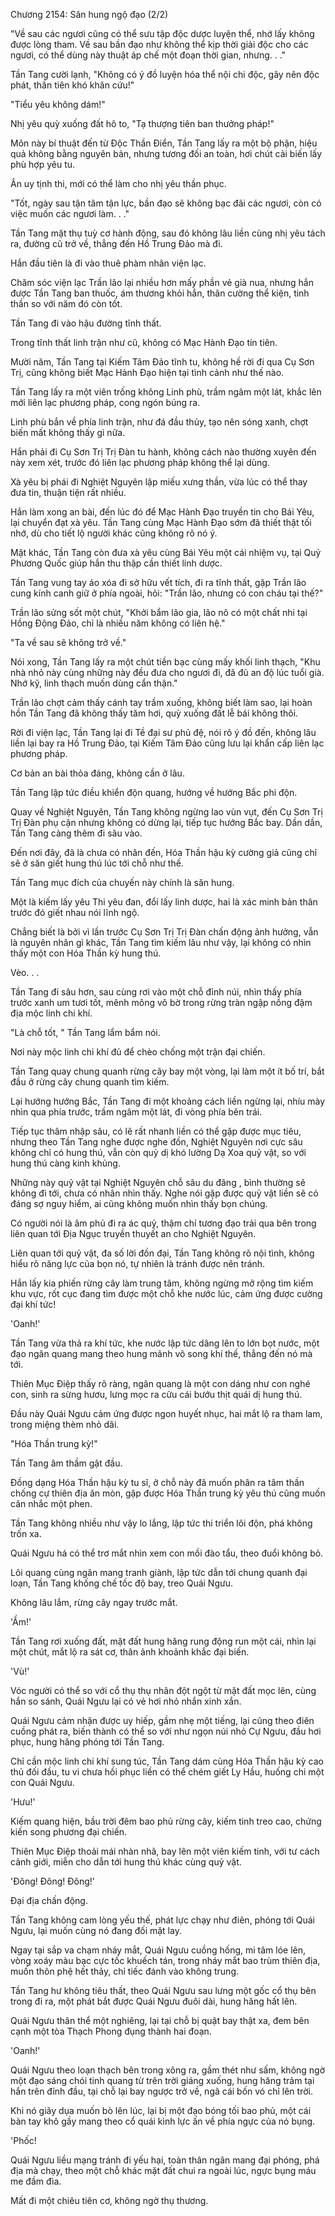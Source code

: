 




Chương 2154: Săn hung ngộ đạo (2/2)


"Về sau các ngươi cũng có thể sưu tập độc dược luyện thể, nhớ lấy không được lòng tham. Về sau bần đạo như không thể kịp thời giải độc cho các ngươi, có thể dùng này thuật áp chế một đoạn thời gian, nhưng. . ."

Tần Tang cười lạnh, "Không có ý đồ luyện hóa thể nội chi độc, gây nên độc phát, thần tiên khó khăn cứu!"

"Tiểu yêu không dám!"

Nhị yêu quỳ xuống đất hô to, "Tạ thượng tiên ban thưởng pháp!"

Môn này bí thuật đến từ Độc Thần Điển, Tần Tang lấy ra một bộ phận, hiệu quả không bằng nguyên bản, nhưng tương đối an toàn, hơi chút cải biến lấy phù hợp yêu tu.

Ân uy tịnh thi, mới có thể làm cho nhị yêu thần phục.

"Tốt, ngày sau tận tâm tận lực, bần đạo sẽ không bạc đãi các ngươi, còn có việc muốn các ngươi làm. . ."

Tần Tang mặt thụ tuỳ cơ hành động, sau đó không lâu liền cùng nhị yêu tách ra, đường cũ trở về, thẳng đến Hồ Trung Đảo mà đi.

Hắn đầu tiên là đi vào thuê phàm nhân viện lạc.

Chăm sóc viện lạc Trần lão lại nhiều hơn mấy phần vẻ già nua, nhưng hắn được Tần Tang ban thuốc, ám thương khỏi hẳn, thân cường thể kiện, tinh thần so với năm đó còn tốt.

Tần Tang đi vào hậu đường tĩnh thất.

Trong tĩnh thất linh trận như cũ, không có Mạc Hành Đạo tín tiên.

Mười năm, Tần Tang tại Kiếm Tâm Đảo tĩnh tu, không hề rời đi qua Cụ Sơn Trị, cũng không biết Mạc Hành Đạo hiện tại tình cảnh như thế nào.

Tần Tang lấy ra một viên trống không Linh phù, trầm ngâm một lát, khắc lên mới liên lạc phương pháp, cong ngón búng ra.

Linh phù bắn về phía linh trận, như đá đầu thủy, tạo nên sóng xanh, chợt biến mất không thấy gì nữa.

Hắn phải đi Cụ Sơn Trị Trị Đàn tu hành, không cách nào thường xuyên đến này xem xét, trước đó liên lạc phương pháp không thể lại dùng.

Xà yêu bị phái đi Nghiệt Nguyên lập miếu xưng thần, vừa lúc có thể thay đưa tin, thuận tiện rất nhiều.

Hắn làm xong an bài, đến lúc đó để Mạc Hành Đạo truyền tin cho Bái Yêu, lại chuyển đạt xà yêu. Tần Tang cùng Mạc Hành Đạo sớm đã thiết thật tối nhớ, dù cho tiết lộ người khác cũng không rõ nó ý.

Mặt khác, Tần Tang còn đưa xà yêu cùng Bái Yêu một cái nhiệm vụ, tại Quỷ Phương Quốc giúp hắn thu thập cần thiết linh dược.

Tần Tang vung tay áo xóa đi sở hữu vết tích, đi ra tĩnh thất, gặp Trần lão cung kính canh giữ ở phía ngoài, hỏi: "Trần lão, nhưng có con cháu tại thế?"

Trần lão sửng sốt một chút, "Khởi bẩm lão gia, lão nô có một chất nhi tại Hồng Động Đảo, chỉ là nhiều năm không có liên hệ."

"Ta về sau sẽ không trở về."

Nói xong, Tần Tang lấy ra một chút tiền bạc cùng mấy khối linh thạch, "Khu nhà nhỏ này cùng những này đều đưa cho ngươi đi, đã đủ an độ lúc tuổi già. Nhớ kỹ, linh thạch muốn dùng cẩn thận."

Trần lão chợt cảm thấy cánh tay trầm xuống, không biết làm sao, lại hoàn hồn Tần Tang đã không thấy tăm hơi, quỳ xuống đất lễ bái không thôi.

Rời đi viện lạc, Tần Tang lại đi Tề đại sư phủ đệ, nói rõ ý đồ đến, không lâu liền lại bay ra Hồ Trung Đảo, tại Kiếm Tâm Đảo cũng lưu lại khẩn cấp liên lạc phương pháp.

Cơ bản an bài thỏa đáng, không cần ở lâu.

Tần Tang lập tức điều khiển độn quang, hướng về hướng Bắc phi độn.

Quay về Nghiệt Nguyên, Tần Tang không ngừng lao vùn vụt, đến Cụ Sơn Trị Trị Đàn phụ cận nhưng không có dừng lại, tiếp tục hướng Bắc bay. Dần dần, Tần Tang càng thêm đi sâu vào.

Đến nơi đây, đã là chưa có nhân đến, Hóa Thần hậu kỳ cường giả cũng chỉ sẽ ở săn giết hung thú lúc tới chỗ như thế.

Tần Tang mục đích của chuyến này chính là săn hung.

Một là kiếm lấy yêu Thi yêu đan, đổi lấy linh dược, hai là xác minh bản thân trước đó giết nhau nói lĩnh ngộ.

Chẳng biết là bởi vì lần trước Cụ Sơn Trị Trị Đàn chấn động ảnh hưởng, vẫn là nguyên nhân gì khác, Tần Tang tìm kiếm lâu như vậy, lại không có nhìn thấy một con Hóa Thần kỳ hung thú.

Vèo. . .

Tần Tang đi sâu hơn, sau cùng rơi vào một chỗ đỉnh núi, nhìn thấy phía trước xanh um tươi tốt, mênh mông vô bờ trong rừng tràn ngập nồng đậm địa mộc linh chi khí.

"Là chỗ tốt, " Tần Tang lẩm bẩm nói.

Nơi này mộc linh chi khí đủ để chèo chống một trận đại chiến.

Tần Tang quay chung quanh rừng cây bay một vòng, lại làm một ít bố trí, bắt đầu ở rừng cây chung quanh tìm kiếm.

Lại hướng hướng Bắc, Tần Tang đi một khoảng cách liền ngừng lại, nhíu mày nhìn qua phía trước, trầm ngâm một lát, đi vòng phía bên trái.

Tiếp tục thâm nhập sâu, có lẽ rất nhanh liền có thể gặp được mục tiêu, nhưng theo Tần Tang nghe được nghe đồn, Nghiệt Nguyên nơi cực sâu không chỉ có hung thú, vẫn còn quỷ dị khó lường Dạ Xoa quỷ vật, so với hung thú càng kinh khủng.

Những này quỷ vật tại Nghiệt Nguyên chỗ sâu du đãng , bình thường sẽ không đi tới, chưa có nhân nhìn thấy. Nghe nói gặp được quỷ vật liền sẽ có đáng sợ nguy hiểm, ai cũng không muốn nhìn thấy bọn chúng.

Có người nói là âm phủ đi ra ác quỷ, thậm chí tương đạo trải qua bên trong liên quan tới Địa Ngục truyền thuyết an cho Nghiệt Nguyên.

Liên quan tới quỷ vật, đa số lời đồn đại, Tần Tang không rõ nội tình, không hiểu rõ năng lực của bọn nó, tự nhiên là tránh được nên tránh.

Hắn lấy kia phiến rừng cây làm trung tâm, không ngừng mở rộng tìm kiếm khu vực, rốt cục đang tìm được một chỗ khe nước lúc, cảm ứng được cường đại khí tức!

'Oanh!'

Tần Tang vừa thả ra khí tức, khe nước lập tức dâng lên to lớn bọt nước, một đạo ngân quang mang theo hung mãnh vô song khí thế, thẳng đến nó mà tới.

Thiên Mục Điệp thấy rõ ràng, ngân quang là một con dáng như con nghé con, sinh ra sừng hươu, lưng mọc ra cửu cái bướu thịt quái dị hung thú.

Đầu này Quái Ngưu cảm ứng được ngon huyết nhục, hai mắt lộ ra tham lam, trong miệng thèm nhỏ dãi.

"Hóa Thần trung kỳ!"

Tần Tang âm thầm gật đầu.

Đồng dạng Hóa Thần hậu kỳ tu sĩ, ở chỗ này đã muốn phân ra tâm thần chống cự thiên địa ăn mòn, gặp được Hóa Thần trung kỳ yêu thú cũng muốn cân nhắc một phen.

Tần Tang không nhiều như vậy lo lắng, lập tức thi triển lôi độn, phá không trốn xa.

Quái Ngưu há có thể trơ mắt nhìn xem con mồi đào tẩu, theo đuổi không bỏ.

Lôi quang cùng ngân mang tranh giành, lập tức dẫn tới chung quanh đại loạn, Tần Tang khống chế tốc độ bay, treo Quái Ngưu.

Không lâu lắm, rừng cây ngay trước mắt.

'Ầm!'

Tần Tang rơi xuống đất, mặt đất hung hăng rung động run một cái, nhìn lại một chút, mắt lộ ra sát cơ, thân ảnh khoảnh khắc đại biến.

'Vù!'

Vóc người có thể so với cổ thụ thụ nhân đột ngột từ mặt đất mọc lên, cùng hắn so sánh, Quái Ngưu lại có vẻ hơi nhỏ nhắn xinh xắn.

Quái Ngưu cảm nhận được uy hiếp, gầm nhẹ một tiếng, lại cũng theo điên cuồng phát ra, biến thành có thể so với như ngọn núi nhỏ Cự Ngưu, đầu hơi phục, hung hăng phóng tới Tần Tang.

Chỉ cần mộc linh chi khí sung túc, Tần Tang dám cùng Hóa Thần hậu kỳ cao thủ đối đầu, tu vi chưa hồi phục liền có thể chém giết Ly Hầu, huống chi một con Quái Ngưu.

'Hưu!'

Kiếm quang hiện, bầu trời đêm bao phủ rừng cây, kiếm tinh treo cao, chứng kiến song phương đại chiến.

Thiên Mục Điệp thoải mái nhàn nhã, bay lên một viên kiếm tinh, với tư cách cảnh giới, miễn cho dẫn tới hung thú khác cùng quỷ vật.

'Đông! Đông! Đông!'

Đại địa chấn động.

Tần Tang không cam lòng yếu thế, phát lực chạy như điên, phóng tới Quái Ngưu, lại muốn cùng nó đang đối mặt lay.

Ngay tại sắp va chạm nháy mắt, Quái Ngưu cuồng hống, mi tâm lóe lên, vòng xoáy màu bạc cực tốc khuếch tán, trong nháy mắt bao trùm thiên địa, muốn thôn phệ hết thảy, chỉ tiếc đánh vào không trung.

Tần Tang hư không tiêu thất, theo Quái Ngưu sau lưng một gốc cổ thụ bên trong đi ra, một phát bắt được Quái Ngưu đuôi dài, hung hăng hất lên.

Quái Ngưu thân thể một nghiêng, lại tại chỗ bị quật bay thật xa, đem bên cạnh một tòa Thạch Phong đụng thành hai đoạn.

'Oanh!'

Quái Ngưu theo loạn thạch bên trong xông ra, gầm thét như sấm, không ngờ một đạo sáng chói tinh quang từ trên trời giáng xuống, hung hăng trảm tại hắn trên đỉnh đầu, tại chỗ lại bay ngược trở về, ngã cái bốn vó chỉ lên trời.

Khi nó giãy dụa muốn bò lên lúc, lại bị một đạo bóng tối bao phủ, một cái bàn tay khô gầy mang theo cổ quái kình lực ấn về phía ngực của nó bụng.

'Phốc!

Quái Ngưu liều mạng tránh đi yếu hại, toàn thân ngân mang đại phóng, phá địa mà chạy, theo một chỗ khác mặt đất chui ra ngoài lúc, ngực bụng máu me đầm đìa.

Mất đi một chiêu tiên cơ, không ngờ thụ thương.




